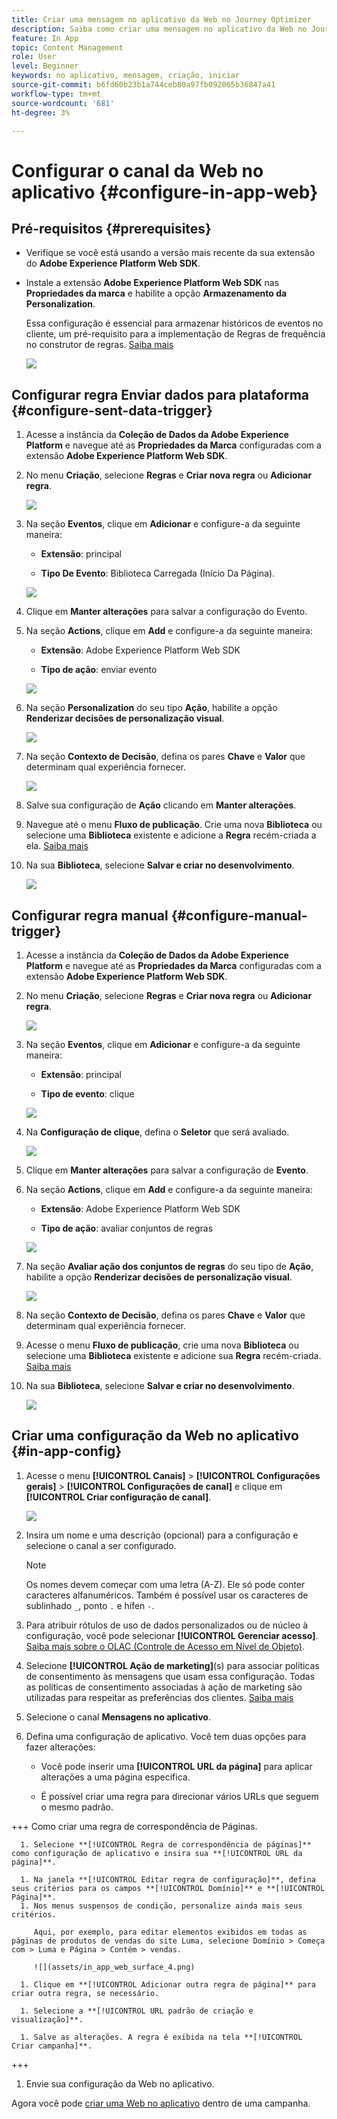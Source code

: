 ```yaml
---
title: Criar uma mensagem no aplicativo da Web no Journey Optimizer
description: Saiba como criar uma mensagem no aplicativo da Web no Journey Optimizer
feature: In App
topic: Content Management
role: User
level: Beginner
keywords: no aplicativo, mensagem, criação, iniciar
source-git-commit: b6fd60b23b1a744ceb80a97fb092065b36847a41
workflow-type: tm+mt
source-wordcount: '681'
ht-degree: 3%

---
```



# Configurar o canal da Web no aplicativo {#configure-in-app-web}

## Pré-requisitos {#prerequisites}

* Verifique se você está usando a versão mais recente da sua extensão do **Adobe Experience Platform Web SDK**.

* Instale a extensão **Adobe Experience Platform Web SDK** nas **Propriedades da marca** e habilite a opção **Armazenamento da Personalization**.

  Essa configuração é essencial para armazenar históricos de eventos no cliente, um pré-requisito para a implementação de Regras de frequência no construtor de regras. [Saiba mais](https://experienceleague.adobe.com/docs/experience-platform/tags/extensions/client/web-sdk/web-sdk-extension-configuration.html?lang=en)

  ![](assets/configure_web_inapp_1.png)

## Configurar regra Enviar dados para plataforma {#configure-sent-data-trigger}

1. Acesse a instância da **Coleção de Dados da Adobe Experience Platform** e navegue até as **Propriedades da Marca** configuradas com a extensão **Adobe Experience Platform Web SDK**.

1. No menu **Criação**, selecione **Regras** e **Criar nova regra** ou **Adicionar regra**.

   ![](assets/configure_web_inapp_2.png)

1. Na seção **Eventos**, clique em **Adicionar** e configure-a da seguinte maneira:

   * **Extensão**: principal

   * **Tipo De Evento**: Biblioteca Carregada (Início Da Página).

   ![](assets/configure_web_inapp_3.png)

1. Clique em **Manter alterações** para salvar a configuração do Evento.

1. Na seção **Actions**, clique em **Add** e configure-a da seguinte maneira:

   * **Extensão**: Adobe Experience Platform Web SDK

   * **Tipo de ação**: enviar evento

   ![](assets/configure_web_inapp_4.png)

1. Na seção **Personalization** do seu tipo **Ação**, habilite a opção **Renderizar decisões de personalização visual**.

   ![](assets/configure_web_inapp_5.png)

1. Na seção **Contexto de Decisão**, defina os pares **Chave** e **Valor** que determinam qual experiência fornecer.

   ![](assets/configure_web_inapp_6.png)

1. Salve sua configuração de **Ação** clicando em **Manter alterações**.

1. Navegue até o menu **Fluxo de publicação**. Crie uma nova **Biblioteca** ou selecione uma **Biblioteca** existente e adicione a **Regra** recém-criada a ela. [Saiba mais](https://experienceleague.adobe.com/docs/experience-platform/tags/publish/libraries.html?lang=en#create-a-library)

1. Na sua **Biblioteca**, selecione **Salvar e criar no desenvolvimento**.

   ![](assets/configure_web_inapp_7.png)

## Configurar regra manual {#configure-manual-trigger}

1. Acesse a instância da **Coleção de Dados da Adobe Experience Platform** e navegue até as **Propriedades da Marca** configuradas com a extensão **Adobe Experience Platform Web SDK**.

1. No menu **Criação**, selecione **Regras** e **Criar nova regra** ou **Adicionar regra**.

   ![](assets/configure_web_inapp_8.png)

1. Na seção **Eventos**, clique em **Adicionar** e configure-a da seguinte maneira:

   * **Extensão**: principal

   * **Tipo de evento**: clique

   ![](assets/configure_web_inapp_9.png)

1. Na **Configuração de clique**, defina o **Seletor** que será avaliado.

   ![](assets/configure_web_inapp_10.png)

1. Clique em **Manter alterações** para salvar a configuração de **Evento**.

1. Na seção **Actions**, clique em **Add** e configure-a da seguinte maneira:

   * **Extensão**: Adobe Experience Platform Web SDK

   * **Tipo de ação**: avaliar conjuntos de regras

   ![](assets/configure_web_inapp_11.png)

1. Na seção **Avaliar ação dos conjuntos de regras** do seu tipo de **Ação**, habilite a opção **Renderizar decisões de personalização visual**.

   ![](assets/configure_web_inapp_13.png)

1. Na seção **Contexto de Decisão**, defina os pares **Chave** e **Valor** que determinam qual experiência fornecer.

1. Acesse o menu **Fluxo de publicação**, crie uma nova **Biblioteca** ou selecione uma **Biblioteca** existente e adicione sua **Regra** recém-criada. [Saiba mais](https://experienceleague.adobe.com/docs/experience-platform/tags/publish/libraries.html?lang=en#create-a-library)

1. Na sua **Biblioteca**, selecione **Salvar e criar no desenvolvimento**.

   ![](assets/configure_web_inapp_14.png)

## Criar uma configuração da Web no aplicativo {#in-app-config}

1. Acesse o menu **[!UICONTROL Canais]** > **[!UICONTROL Configurações gerais]** > **[!UICONTROL Configurações de canal]** e clique em **[!UICONTROL Criar configuração de canal]**.

   ![](assets/in-app-web-config-1.png)

1. Insira um nome e uma descrição (opcional) para a configuração e selecione o canal a ser configurado.

   >[!NOTE]
   >
   > Os nomes devem começar com uma letra (A-Z). Ele só pode conter caracteres alfanuméricos. Também é possível usar os caracteres de sublinhado `_`, ponto `.` e hífen `-`.

1. Para atribuir rótulos de uso de dados personalizados ou de núcleo à configuração, você pode selecionar **[!UICONTROL Gerenciar acesso]**. [Saiba mais sobre o OLAC (Controle de Acesso em Nível de Objeto)](../administration/object-based-access.md).

1. Selecione **[!UICONTROL Ação de marketing]**(s) para associar políticas de consentimento às mensagens que usam essa configuração. Todas as políticas de consentimento associadas à ação de marketing são utilizadas para respeitar as preferências dos clientes. [Saiba mais](../action/consent.md#surface-marketing-actions)

1. Selecione o canal **Mensagens no aplicativo**.

1. Defina uma configuração de aplicativo. Você tem duas opções para fazer alterações:

   * Você pode inserir uma **[!UICONTROL URL da página]** para aplicar alterações a uma página específica.

   * É possível criar uma regra para direcionar vários URLs que seguem o mesmo padrão.

+++ Como criar uma regra de correspondência de Páginas.

      1. Selecione **[!UICONTROL Regra de correspondência de páginas]** como configuração de aplicativo e insira sua **[!UICONTROL URL da página]**.

      1. Na janela **[!UICONTROL Editar regra de configuração]**, defina seus critérios para os campos **[!UICONTROL Domínio]** e **[!UICONTROL Página]**.
      1. Nos menus suspensos de condição, personalize ainda mais seus critérios.

         Aqui, por exemplo, para editar elementos exibidos em todas as páginas de produtos de vendas do site Luma, selecione Domínio > Começa com > Luma e Página > Contém > vendas.

         ![](assets/in_app_web_surface_4.png)

      1. Clique em **[!UICONTROL Adicionar outra regra de página]** para criar outra regra, se necessário.

      1. Selecione a **[!UICONTROL URL padrão de criação e visualização]**.

      1. Salve as alterações. A regra é exibida na tela **[!UICONTROL Criar campanha]**.

+++

1. Envie sua configuração da Web no aplicativo.

Agora você pode [criar uma Web no aplicativo](../in-app/create-in-app-web.md) dentro de uma campanha.
